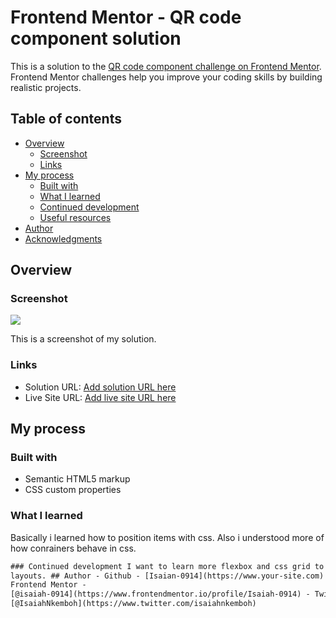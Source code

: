 # Frontend Mentor - QR code component solution

This is a solution to the [QR code component challenge on Frontend Mentor](https://www.frontendmentor.io/challenges/qr-code-component-iux_sIO_H). Frontend Mentor challenges help you improve your coding skills by building realistic projects.

## Table of contents

- [Overview](#overview)
  - [Screenshot](#screenshot)
  - [Links](#links)
- [My process](#my-process)
  - [Built with](#built-with)
  - [What I learned](#what-i-learned)
  - [Continued development](#continued-development)
  - [Useful resources](#useful-resources)
- [Author](#author)
- [Acknowledgments](#acknowledgments)

## Overview

### Screenshot

![](./screenshot.jpg)

This is a screenshot of my solution.

### Links

- Solution URL: [Add solution URL here](https://your-solution-url.com)
- Live Site URL: [Add live site URL here](https://isaiah-0914.github.io/-Frontend-Mentor---QR-code-component)

## My process

### Built with

- Semantic HTML5 markup
- CSS custom properties

### What I learned

Basically i learned how to position items with css. Also i understood more of how conrainers behave in css.

```html
### Continued development I want to learn more flexbox and css grid to do more
layouts. ## Author - Github - [Isaian-0914](https://www.your-site.com) -
Frontend Mentor -
[@isaiah-0914](https://www.frontendmentor.io/profile/Isaiah-0914) - Twitter -
[@IsaiahNkemboh](https://www.twitter.com/isaiahnkemboh)
```
